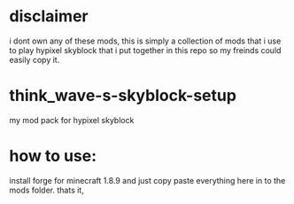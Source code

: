 # disclaimer
i dont own any of these mods, this is simply a collection of mods that i use to play hypixel skyblock that i put together in this repo so my freinds could easily copy it.

# think_wave-s-skyblock-setup
my mod pack for hypixel skyblock

# how to use:
install forge for minecraft 1.8.9 and just copy paste everything here in to the mods folder. thats it,
